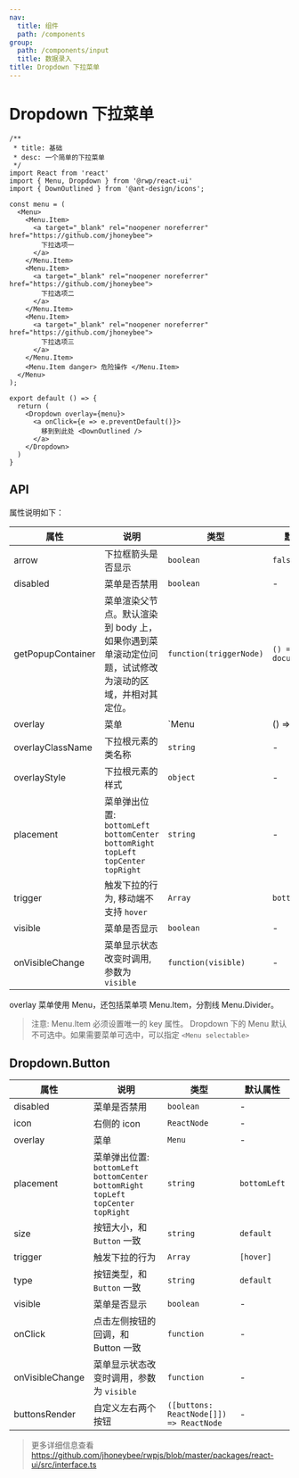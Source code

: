 ```yaml
---
nav:
  title: 组件
  path: /components
group:
  path: /components/input
  title: 数据录入
title: Dropdown 下拉菜单
---
```


# Dropdown 下拉菜单

```tsx
/**
 * title: 基础
 * desc: 一个简单的下拉菜单
 */
import React from 'react'
import { Menu, Dropdown } from '@rwp/react-ui'
import { DownOutlined } from '@ant-design/icons';

const menu = (
  <Menu>
    <Menu.Item>
      <a target="_blank" rel="noopener noreferrer" href="https://github.com/jhoneybee">
        下拉选项一
      </a>
    </Menu.Item>
    <Menu.Item>
      <a target="_blank" rel="noopener noreferrer" href="https://github.com/jhoneybee">
        下拉选项二
      </a>
    </Menu.Item>
    <Menu.Item>
      <a target="_blank" rel="noopener noreferrer" href="https://github.com/jhoneybee">
        下拉选项三
      </a>
    </Menu.Item>
    <Menu.Item danger> 危险操作 </Menu.Item>
  </Menu>
);

export default () => {
  return (
    <Dropdown overlay={menu}>
      <a onClick={e => e.preventDefault()}>
        移到到此处 <DownOutlined />
      </a>
    </Dropdown>
  )
}
```

## API

属性说明如下：

|属性        |说明	       |类型	  |默认属性
|-----      |------       |-----     |-----    
|arrow      |下拉框箭头是否显示|`boolean`|`false`	
|disabled   |菜单是否禁用|`boolean`|	-
|getPopupContainer|菜单渲染父节点。默认渲染到 body 上，如果你遇到菜单滚动定位问题，试试修改为滚动的区域，并相对其定位。|`function(triggerNode)`|`() => document.body`
|overlay|菜单|	`Menu | () => Menu`|	-
|overlayClassName|下拉根元素的类名称|`string`| 	-
|overlayStyle|下拉根元素的样式|`object`| -
|placement|菜单弹出位置: `bottomLeft` `bottomCenter` `bottomRight` `topLeft` `topCenter` `topRight`|`string`|	-
|trigger|触发下拉的行为, 移动端不支持 `hover`|	`Array`|`bottomLeft` | [`hover`]
|visible|菜单是否显示|`boolean`|-
|onVisibleChange|	菜单显示状态改变时调用,参数为 `visible`|`function(visible)`|-

overlay 菜单使用 Menu，还包括菜单项 Menu.Item，分割线 Menu.Divider。

> 注意: Menu.Item 必须设置唯一的 key 属性。
> Dropdown 下的 Menu 默认不可选中。如果需要菜单可选中，可以指定 `<Menu selectable>`


## Dropdown.Button

|属性        |说明	       |类型	  |默认属性
|-----      |------       |-----     |-----   
|disabled   |菜单是否禁用  |`boolean` |-
|icon       |右侧的 icon   |`ReactNode`|-
|overlay    |菜单          |`Menu`|-
|placement  |菜单弹出位置: `bottomLeft` `bottomCenter` `bottomRight` `topLeft` `topCenter` `topRight`|`string`|`bottomLeft`
|size       |按钮大小，和 `Button` 一致|`string`|`default`
|trigger    |触发下拉的行为|	`Array`|`[hover]`
|type       |按钮类型，和 `Button` 一致|`string`|`default`
|visible    |菜单是否显示|`boolean`| -
|onClick    |点击左侧按钮的回调，和 Button 一致|`function`| -
|onVisibleChange|菜单显示状态改变时调用，参数为 `visible`|`function`| -
|buttonsRender |自定义左右两个按钮| `([buttons: ReactNode[]]) => ReactNode`| -

> 更多详细信息查看 https://github.com/jhoneybee/rwpjs/blob/master/packages/react-ui/src/interface.ts
